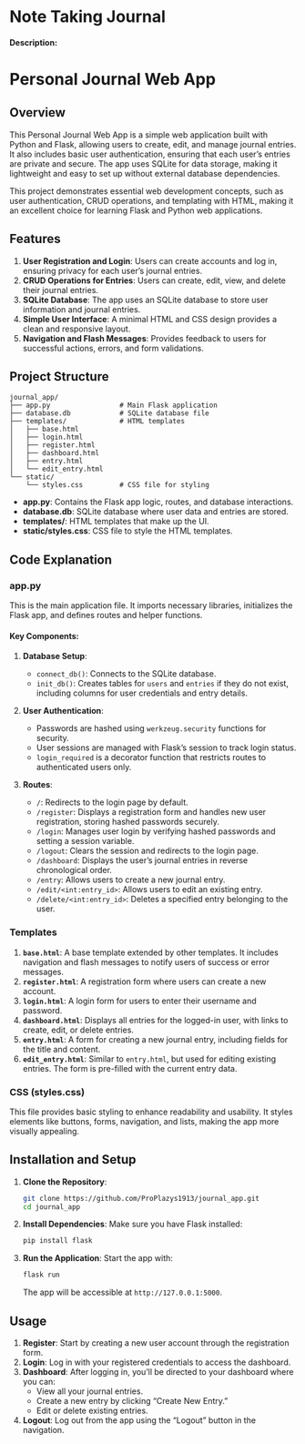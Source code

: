 # Note Taking Journal
#### Description:

# Personal Journal Web App

## Overview

This Personal Journal Web App is a simple web application built with Python and Flask, allowing users to create, edit, and manage journal entries. It also includes basic user authentication, ensuring that each user’s entries are private and secure. The app uses SQLite for data storage, making it lightweight and easy to set up without external database dependencies.

This project demonstrates essential web development concepts, such as user authentication, CRUD operations, and templating with HTML, making it an excellent choice for learning Flask and Python web applications.

## Features

1. **User Registration and Login**: Users can create accounts and log in, ensuring privacy for each user’s journal entries.
2. **CRUD Operations for Entries**: Users can create, edit, view, and delete their journal entries.
3. **SQLite Database**: The app uses an SQLite database to store user information and journal entries.
4. **Simple User Interface**: A minimal HTML and CSS design provides a clean and responsive layout.
5. **Navigation and Flash Messages**: Provides feedback to users for successful actions, errors, and form validations.

## Project Structure

```
journal_app/
├── app.py                 # Main Flask application
├── database.db            # SQLite database file
├── templates/             # HTML templates
│   ├── base.html
│   ├── login.html
│   ├── register.html
│   ├── dashboard.html
│   ├── entry.html
│   └── edit_entry.html
└── static/
    └── styles.css         # CSS file for styling
```

- **app.py**: Contains the Flask app logic, routes, and database interactions.
- **database.db**: SQLite database where user data and entries are stored.
- **templates/**: HTML templates that make up the UI.
- **static/styles.css**: CSS file to style the HTML templates.

## Code Explanation

### app.py

This is the main application file. It imports necessary libraries, initializes the Flask app, and defines routes and helper functions.

#### Key Components:

1. **Database Setup**:
   - `connect_db()`: Connects to the SQLite database.
   - `init_db()`: Creates tables for `users` and `entries` if they do not exist, including columns for user credentials and entry details.
   
2. **User Authentication**:
   - Passwords are hashed using `werkzeug.security` functions for security.
   - User sessions are managed with Flask’s session to track login status.
   - `login_required` is a decorator function that restricts routes to authenticated users only.

3. **Routes**:
   - `/`: Redirects to the login page by default.
   - `/register`: Displays a registration form and handles new user registration, storing hashed passwords securely.
   - `/login`: Manages user login by verifying hashed passwords and setting a session variable.
   - `/logout`: Clears the session and redirects to the login page.
   - `/dashboard`: Displays the user’s journal entries in reverse chronological order.
   - `/entry`: Allows users to create a new journal entry.
   - `/edit/<int:entry_id>`: Allows users to edit an existing entry.
   - `/delete/<int:entry_id>`: Deletes a specified entry belonging to the user.

### Templates

1. **`base.html`**: A base template extended by other templates. It includes navigation and flash messages to notify users of success or error messages.
2. **`register.html`**: A registration form where users can create a new account.
3. **`login.html`**: A login form for users to enter their username and password.
4. **`dashboard.html`**: Displays all entries for the logged-in user, with links to create, edit, or delete entries.
5. **`entry.html`**: A form for creating a new journal entry, including fields for the title and content.
6. **`edit_entry.html`**: Similar to `entry.html`, but used for editing existing entries. The form is pre-filled with the current entry data.

### CSS (styles.css)

This file provides basic styling to enhance readability and usability. It styles elements like buttons, forms, navigation, and lists, making the app more visually appealing.

## Installation and Setup

1. **Clone the Repository**:
   ```bash
   git clone https://github.com/ProPlazys1913/journal_app.git
   cd journal_app
   ```

2. **Install Dependencies**:
   Make sure you have Flask installed:
   ```bash
   pip install flask
   ```
4. **Run the Application**:
   Start the app with:
   ```bash
   flask run
   ```
   The app will be accessible at `http://127.0.0.1:5000`.

## Usage

1. **Register**: Start by creating a new user account through the registration form.
2. **Login**: Log in with your registered credentials to access the dashboard.
3. **Dashboard**: After logging in, you’ll be directed to your dashboard where you can:
   - View all your journal entries.
   - Create a new entry by clicking “Create New Entry.”
   - Edit or delete existing entries.
4. **Logout**: Log out from the app using the “Logout” button in the navigation.
